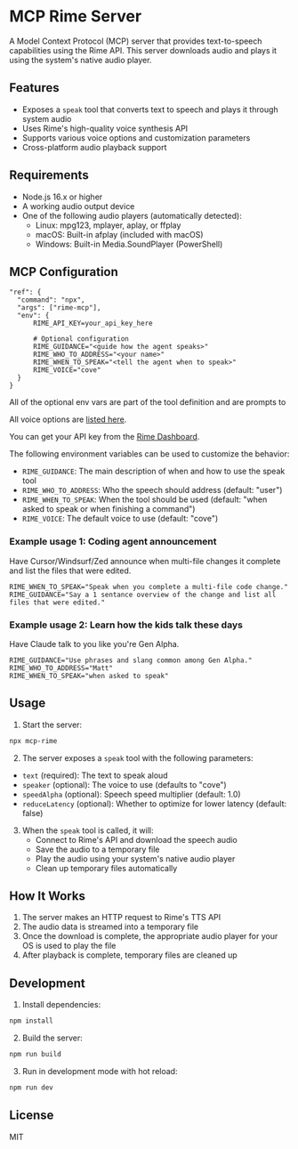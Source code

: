 # MCP Rime Server

A Model Context Protocol (MCP) server that provides text-to-speech capabilities using the Rime API. This server downloads audio and plays it using the system's native audio player.

## Features

- Exposes a `speak` tool that converts text to speech and plays it through system audio
- Uses Rime's high-quality voice synthesis API
- Supports various voice options and customization parameters
- Cross-platform audio playback support

## Requirements

- Node.js 16.x or higher
- A working audio output device
- One of the following audio players (automatically detected):
  - Linux: mpg123, mplayer, aplay, or ffplay
  - macOS: Built-in afplay (included with macOS)
  - Windows: Built-in Media.SoundPlayer (PowerShell)

## MCP Configuration

```
"ref": {
  "command": "npx",
  "args": ["rime-mcp"],
  "env": {
      RIME_API_KEY=your_api_key_here

      # Optional configuration
      RIME_GUIDANCE="<guide how the agent speaks>"
      RIME_WHO_TO_ADDRESS="<your name>"
      RIME_WHEN_TO_SPEAK="<tell the agent when to speak>"
      RIME_VOICE="cove" 
  }
}
```

All of the optional env vars are part of the tool definition and are prompts to 

All voice options are [listed here](https://users.rime.ai/data/voices/all-v2.json).

You can get your API key from the [Rime Dashboard](https://rime.ai/dashboard/tokens).

The following environment variables can be used to customize the behavior:

- `RIME_GUIDANCE`: The main description of when and how to use the speak tool
- `RIME_WHO_TO_ADDRESS`: Who the speech should address (default: "user")
- `RIME_WHEN_TO_SPEAK`: When the tool should be used (default: "when asked to speak or when finishing a command")
- `RIME_VOICE`: The default voice to use (default: "cove")

### Example usage 1: Coding agent announcement

Have Cursor/Windsurf/Zed announce when multi-file changes it complete and list the files that were edited.

```
RIME_WHEN_TO_SPEAK="Speak when you complete a multi-file code change."
RIME_GUIDANCE="Say a 1 sentance overview of the change and list all files that were edited."
```

### Example usage 2: Learn how the kids talk these days

Have Claude talk to you like you're Gen Alpha.

```
RIME_GUIDANCE="Use phrases and slang common among Gen Alpha."
RIME_WHO_TO_ADDRESS="Matt"
RIME_WHEN_TO_SPEAK="when asked to speak"
```



## Usage

1. Start the server:
```bash
npx mcp-rime
```

2. The server exposes a `speak` tool with the following parameters:

- `text` (required): The text to speak aloud
- `speaker` (optional): The voice to use (defaults to "cove")
- `speedAlpha` (optional): Speech speed multiplier (default: 1.0)
- `reduceLatency` (optional): Whether to optimize for lower latency (default: false)

3. When the `speak` tool is called, it will:
   - Connect to Rime's API and download the speech audio
   - Save the audio to a temporary file
   - Play the audio using your system's native audio player
   - Clean up temporary files automatically

## How It Works

1. The server makes an HTTP request to Rime's TTS API
2. The audio data is streamed into a temporary file
3. Once the download is complete, the appropriate audio player for your OS is used to play the file
4. After playback is complete, temporary files are cleaned up

## Development

1. Install dependencies:
```bash
npm install
```

2. Build the server:
```bash
npm run build
```

3. Run in development mode with hot reload:
```bash
npm run dev
```

## License

MIT